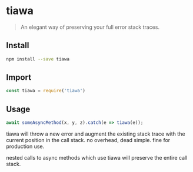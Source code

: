 # tiawa

> An elegant way of preserving your full error stack traces.

## Install

```bash
npm install --save tiawa
```

## Import
```js
const tiawa = require('tiawa')
```

## Usage

```js
await someAsyncMethod(x, y, z).catch(e => tiawa(e));
```

tiawa will throw a new error and augment the existing stack trace with the current position in the call stack.  no overhead, dead simple.  fine for production use.

nested calls to async methods which use tiawa will preserve the entire call stack.
